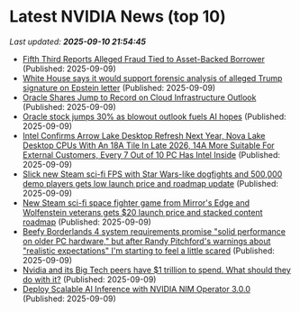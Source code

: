 # Latest NVIDIA News (top 10)
_Last updated: **2025-09-10 21:54:45**_

- [Fifth Third Reports Alleged Fraud Tied to Asset-Backed Borrower](https://biztoc.com/x/fa51910b62cd7fe5) (Published: 2025-09-09)
- [White House says it would support forensic analysis of alleged Trump signature on Epstein letter](https://biztoc.com/x/abb990dfc505fa30) (Published: 2025-09-09)
- [Oracle Shares Jump to Record on Cloud Infrastructure Outlook](https://financialpost.com/pmn/business-pmn/oracle-shares-jump-to-record-on-cloud-infrastructure-outlook) (Published: 2025-09-09)
- [Oracle stock jumps 30% as blowout outlook fuels AI hopes](https://financialpost.com/technology/oracle-shares-record-cloud-infrastructure-outlook) (Published: 2025-09-09)
- [Intel Confirms Arrow Lake Desktop Refresh Next Year, Nova Lake Desktop CPUs With An 18A Tile In Late 2026, 14A More Suitable For External Customers, Every 7 Out of 10 PC Has Intel Inside](https://wccftech.com/intel-arrow-lake-refresh-2026-nova-lake-desktop-late-2026-18a-14a-updates/) (Published: 2025-09-09)
- [Slick new Steam sci-fi FPS with Star Wars-like dogfights and 500,000 demo players gets low launch price and roadmap update](https://www.notebookcheck.net/Slick-new-Steam-sci-fi-FPS-with-Star-Wars-like-dogfights-and-500-000-demo-players-gets-low-launch-price-and-roadmap-update.1110110.0.html) (Published: 2025-09-09)
- [New Steam sci-fi space fighter game from Mirror's Edge and Wolfenstein veterans gets $20 launch price and stacked content roadmap](https://www.notebookcheck.net/New-Steam-sci-fi-space-fighter-game-from-Mirror-s-Edge-and-Wolfenstein-veterans-gets-20-launch-price-and-stacked-content-roadmap.1110110.0.html) (Published: 2025-09-09)
- [Beefy Borderlands 4 system requirements promise "solid performance on older PC hardware," but after Randy Pitchford's warnings about "realistic expectations" I'm starting to feel a little scared](https://www.gamesradar.com/games/borderlands/beefy-borderlands-4-system-requirements-promise-solid-performance-on-older-pc-hardware-but-after-randy-pitchfords-warnings-about-realistic-expectations-im-starting-to-feel-a-little-scared/) (Published: 2025-09-09)
- [Nvidia and its Big Tech peers have $1 trillion to spend. What should they do with it?](https://biztoc.com/x/d17081cfe34c4096) (Published: 2025-09-09)
- [Deploy Scalable AI Inference with NVIDIA NIM Operator 3.0.0](https://developer.nvidia.com/blog/deploy-scalable-ai-inference-with-nvidia-nim-operator-3-0-0/) (Published: 2025-09-09)
